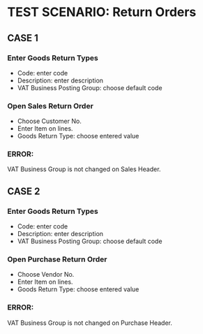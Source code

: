 # TEST SCENARIO: Return Orders

## CASE 1

### Enter Goods Return Types

-	Code: enter code
-	Description: enter description
-	VAT Business Posting Group: choose default code

### Open Sales Return Order

-	Choose Customer No.
-	Enter Item on lines.
-	Goods Return Type: choose entered value

### ERROR:

VAT Business Group is not changed on Sales Header.

## CASE 2

### Enter Goods Return Types

-	Code: enter code
-	Description: enter description
-	VAT Business Posting Group: choose default code

### Open Purchase Return Order

-	Choose Vendor No.
-	Enter Item on lines.
-	Goods Return Type: choose entered value

### ERROR:

VAT Business Group is not changed on Purchase Header.

